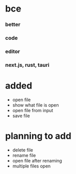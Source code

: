 # bce

### better

### code

### editor

### next.js, rust, tauri

# added

- open file
- show what file is open
- open file from input
- save file

# planning to add

- delete file
- rename file
- open file after renaming
- multiple files open
